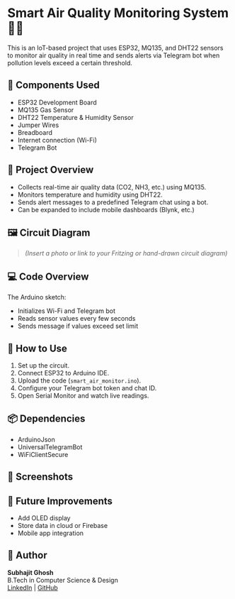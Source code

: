 # Smart Air Quality Monitoring System 🚨🌿

This is an IoT-based project that uses ESP32, MQ135, and DHT22 sensors to monitor air quality in real time and sends alerts via Telegram bot when pollution levels exceed a certain threshold.

## 🔧 Components Used

- ESP32 Development Board
- MQ135 Gas Sensor
- DHT22 Temperature & Humidity Sensor
- Jumper Wires
- Breadboard
- Internet connection (Wi-Fi)
- Telegram Bot

## 🧠 Project Overview

- Collects real-time air quality data (CO2, NH3, etc.) using MQ135.
- Monitors temperature and humidity using DHT22.
- Sends alert messages to a predefined Telegram chat using a bot.
- Can be expanded to include mobile dashboards (Blynk, etc.)

## 🖼️ Circuit Diagram

> *(Insert a photo or link to your Fritzing or hand-drawn circuit diagram)*

## 💻 Code Overview

The Arduino sketch:
- Initializes Wi-Fi and Telegram bot
- Reads sensor values every few seconds
- Sends message if values exceed set limit

## 🧪 How to Use

1. Set up the circuit.
2. Connect ESP32 to Arduino IDE.
3. Upload the code (`smart_air_monitor.ino`).
4. Configure your Telegram bot token and chat ID.
5. Open Serial Monitor and watch live readings.

## 📦 Dependencies

- ArduinoJson
- UniversalTelegramBot
- WiFiClientSecure

## 📸 Screenshots



## 🚀 Future Improvements

- Add OLED display
- Store data in cloud or Firebase
- Mobile app integration

## 🤝 Author

**Subhajit Ghosh**  
B.Tech in Computer Science & Design  
[LinkedIn](https://www.linkedin.com/in/subhajitghosh) | [GitHub](https://github.com/subhajitghosh)

